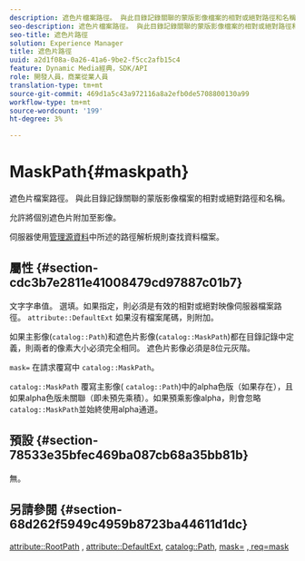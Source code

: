 ```yaml
---
description: 遮色片檔案路徑。 與此目錄記錄關聯的蒙版影像檔案的相對或絕對路徑和名稱。
seo-description: 遮色片檔案路徑。 與此目錄記錄關聯的蒙版影像檔案的相對或絕對路徑和名稱。
seo-title: 遮色片路徑
solution: Experience Manager
title: 遮色片路徑
uuid: a2d1f08a-0a26-41a6-9be2-f5cc2afb15c4
feature: Dynamic Media經典，SDK/API
role: 開發人員，商業從業人員
translation-type: tm+mt
source-git-commit: 469d1a5c43a972116a8a2efb0de5708800130a99
workflow-type: tm+mt
source-wordcount: '199'
ht-degree: 3%

---
```



# MaskPath{#maskpath}

遮色片檔案路徑。 與此目錄記錄關聯的蒙版影像檔案的相對或絕對路徑和名稱。

允許將個別遮色片附加至影像。

伺服器使用[管理源資料](/help/aem-is-ir-api/is-api/image-serving-api-ref/c-configuration-and-administration/c-configuration-and-administration.md)中所述的路徑解析規則查找資料檔案。

## 屬性 {#section-cdc3b7e2811e41008479cd97887c01b7}

文字字串值。 選填。如果指定，則必須是有效的相對或絕對映像伺服器檔案路徑。 `attribute::DefaultExt` 如果沒有檔案尾碼，則附加。

如果主影像(`catalog::Path`)和遮色片影像(`catalog::MaskPath`)都在目錄記錄中定義，則兩者的像素大小必須完全相同。 遮色片影像必須是8位元灰階。

`mask=` 在請求覆寫中 `catalog::MaskPath`。

`catalog::MaskPath` 覆寫主影像( `catalog::Path`)中的alpha色版（如果存在），且如果alpha色版未關聯（即未預先乘積）。如果預乘影像alpha，則會忽略`catalog::MaskPath`並始終使用alpha通道。

## 預設 {#section-78533e35bfec469ba087cb68a35bb81b}

無。

## 另請參閱 {#section-68d262f5949c4959b8723ba44611d1dc}

[attribute::RootPath](/help/aem-is-ir-api/is-api/image-catalog/image-serving-api-ref/c-image-catalog-reference/c-attributes-reference/r-rootpath.md) ,  [attribute::DefaultExt](/help/aem-is-ir-api/is-api/image-catalog/image-serving-api-ref/c-image-catalog-reference/c-attributes-reference/r-defaultext.md),  [catalog::Path](../../../../../../is-api/image-catalog/image-serving-api-ref/c-image-catalog-reference/c-image-svg-data-reference/c-image-data-reference/r-path-cat.md#reference-306afcaff172440ca81b85da8d78213c),  [mask=](/help/aem-is-ir-api/is-api/http-ref/image-serving-api-ref/c-http-protocol-reference/c-command-reference/r-mask.md) [, req=mask](/help/aem-is-ir-api/is-api/http-ref/image-serving-api-ref/c-http-protocol-reference/c-command-reference/r-req/r-req.md)
